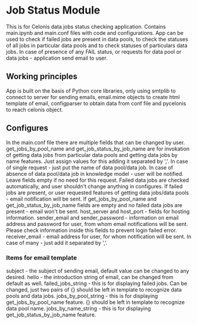 # Job Status Module
This is for Celonis data jobs status checking application. Contains main.ipynb and main.conf files with code and configurations.
App can be used to check if failed jobs are present in data pools, to check the statuses of all jobs in particular data pools and to check statuses of particulars data jobs. In case of presence of any FAIL status, or requests for data pool or data jobs - application send email to user.

## Working principles
App is built on the basis of Python core libraries, only using smtplib to connect to server for sending emails, email.mime objects to create html template of email, configparser to obtain data from conf file and pycelonis to reach celonis object. 

## Configures
In the main.conf file there are multiple fields that can be changed by user. get_jobs_by_pool_name and get_job_status_by_job_name are for invokation of getting data jobs from particular data pools and getting data jobs by name features. Just assign values for this adding it separated by ','. In case of single request - just put the name of data pool/data job. In case of absence of data pool/data job in knowledge model - user will be notified. Leave fields empty if no need for this request. Failed data jobs are checked automatically, and user shouldn't change anything in configures. If failed jobs are present, or user requested features of getting data jobs/data pools - email notification will be sent. If get_jobs_by_pool_name and get_job_status_by_job_name fields are empty and no failed data jobs are present - email won't be sent.
host_server and host_port - fields for hosting information.
sender_email and sender_password - information on email address and password for user, from whom email notifications will be sent. Please check information inside this fields to prevent login failed error.
receiver_email - email address for user, for whom notification will be sent. In case of many - just add it separated by ','.

### Items for email template
subject - the subject of sending email, default value can be changed to any desired.
hello - the introduction string of email, can be changed from default as well.
failed_jobs_string - this is for displaying failed jobs. Can be changed, just two pairs of {} should be left in template to recognize data pools and data jobs.
jobs_by_pool_string - this is for displaying get_jobs_by_pool_name feature. {} should be left in template to recognize data pool name.
jobs_by_name_string - this is for displaying get_job_status_by_job_name feature.
